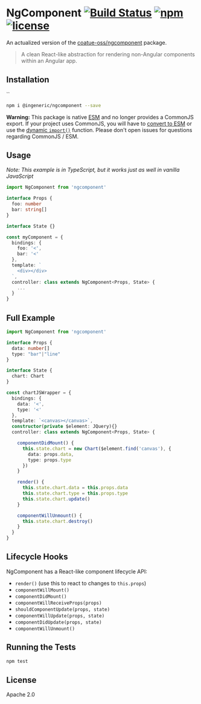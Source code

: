 # NgComponent [![Build Status][build]](https://github.com/ingeneric/ngcomponent/actions) [![npm]](https://www.npmjs.com/package/@ingeneric/ngcomponent) [![license]](https://opensource.org/license/apache-2-0/)

[build]: https://github.com/ingeneric/ngcomponent/actions/workflows/npm-publish.yml/badge.svg
[npm]: https://img.shields.io/npm/v/@ingeneric/ngcomponent.svg
[license]: https://img.shields.io/npm/l/@ingeneric/ngcomponent.svg

An actualized version of the [coatue-oss/ngcomponent](https://github.com/coatue-oss/ngcomponent) package.

> A clean React-like abstraction for rendering non-Angular components within an Angular app.

## Installation
``
```sh
npm i @ingeneric/ngcomponent --save
```

**Warning:** This package is native [ESM](https://developer.mozilla.org/en-US/docs/Web/JavaScript/Guide/Modules) and no longer provides a CommonJS export. If your project uses CommonJS, you will have to [convert to ESM](https://gist.github.com/sindresorhus/a39789f98801d908bbc7ff3ecc99d99c) or use the [dynamic `import()`](https://v8.dev/features/dynamic-import) function. Please don't open issues for questions regarding CommonJS / ESM.

## Usage

*Note: This example is in TypeScript, but it works just as well in vanilla JavaScript*

```ts
import NgComponent from 'ngcomponent'

interface Props {
  foo: number
  bar: string[]
}

interface State {}

const myComponent = {
  bindings: {
    foo: '<',
    bar: '<'
  },
  template: `
    <div></div>
  `,
  controller: class extends NgComponent<Props, State> {
    ...
  }
}
```

## Full Example

```ts
import NgComponent from 'ngcomponent'

interface Props {
  data: number[]
  type: "bar"|"line"
}

interface State {
  chart: Chart
}

const chartJSWrapper = {
  bindings: {
    data: '<',
    type: '<'
  },
  template: `<canvas></canvas>`,
  constructor(private $element: JQuery){}
  controller: class extends NgComponent<Props, State> {

    componentDidMount() {
      this.state.chart = new Chart($element.find('canvas'), {
        data: props.data,
        type: props.type
      })
    }

    render() {
      this.state.chart.data = this.props.data
      this.state.chart.type = this.props.type
      this.state.chart.update()
    }

    componentWillUnmount() {
      this.state.chart.destroy()
    }
  }
}
```

## Lifecycle Hooks

NgComponent has a React-like component lifecycle API:

- `render()` (use this to react to changes to `this.props`)
- `componentWillMount()`
- `componentDidMount()`
- `componentWillReceiveProps(props)`
- `shouldComponentUpdate(props, state)`
- `componentWillUpdate(props, state)`
- `componentDidUpdate(props, state)`
- `componentWillUnmount()`

## Running the Tests

```sh
npm test
```

## License

Apache 2.0
